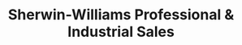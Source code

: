 ---
title: "Sherwin-Williams Professional & Industrial Sales"
url: /toledo/sherwin-williams-professional-und-industrial-sales/
shop: Einkaufszentrum
---